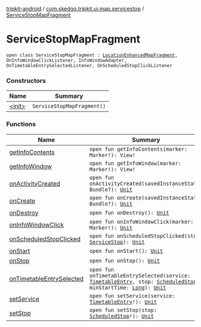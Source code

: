 [tripkit-android](../../index.md) / [com.skedgo.tripkit.ui.map.servicestop](../index.md) / [ServiceStopMapFragment](./index.md)

# ServiceStopMapFragment

`open class ServiceStopMapFragment : `[`LocationEnhancedMapFragment`](../../com.skedgo.tripkit.ui.map/-location-enhanced-map-fragment/index.md)`, OnInfoWindowClickListener, InfoWindowAdapter, OnTimetableEntrySelectedListener, OnScheduledStopClickListener`

### Constructors

| Name | Summary |
|---|---|
| [&lt;init&gt;](-init-.md) | `ServiceStopMapFragment()` |

### Functions

| Name | Summary |
|---|---|
| [getInfoContents](get-info-contents.md) | `open fun getInfoContents(marker: Marker!): View!` |
| [getInfoWindow](get-info-window.md) | `open fun getInfoWindow(marker: Marker!): View!` |
| [onActivityCreated](on-activity-created.md) | `open fun onActivityCreated(savedInstanceState: Bundle?): `[`Unit`](https://kotlinlang.org/api/latest/jvm/stdlib/kotlin/-unit/index.html) |
| [onCreate](on-create.md) | `open fun onCreate(savedInstanceState: Bundle?): `[`Unit`](https://kotlinlang.org/api/latest/jvm/stdlib/kotlin/-unit/index.html) |
| [onDestroy](on-destroy.md) | `open fun onDestroy(): `[`Unit`](https://kotlinlang.org/api/latest/jvm/stdlib/kotlin/-unit/index.html) |
| [onInfoWindowClick](on-info-window-click.md) | `open fun onInfoWindowClick(marker: Marker!): `[`Unit`](https://kotlinlang.org/api/latest/jvm/stdlib/kotlin/-unit/index.html) |
| [onScheduledStopClicked](on-scheduled-stop-clicked.md) | `open fun onScheduledStopClicked(stop: `[`ServiceStop`](../../com.skedgo.tripkit.common.model/-service-stop/index.md)`): `[`Unit`](https://kotlinlang.org/api/latest/jvm/stdlib/kotlin/-unit/index.html) |
| [onStart](on-start.md) | `open fun onStart(): `[`Unit`](https://kotlinlang.org/api/latest/jvm/stdlib/kotlin/-unit/index.html) |
| [onStop](on-stop.md) | `open fun onStop(): `[`Unit`](https://kotlinlang.org/api/latest/jvm/stdlib/kotlin/-unit/index.html) |
| [onTimetableEntrySelected](on-timetable-entry-selected.md) | `open fun onTimetableEntrySelected(service: `[`TimetableEntry`](../../com.skedgo.tripkit.ui.model/-timetable-entry/index.md)`, stop: `[`ScheduledStop`](../../com.skedgo.tripkit.common.model/-scheduled-stop/index.md)`, minStartTime: `[`Long`](https://kotlinlang.org/api/latest/jvm/stdlib/kotlin/-long/index.html)`): `[`Unit`](https://kotlinlang.org/api/latest/jvm/stdlib/kotlin/-unit/index.html) |
| [setService](set-service.md) | `open fun setService(service: `[`TimetableEntry`](../../com.skedgo.tripkit.ui.model/-timetable-entry/index.md)`!): `[`Unit`](https://kotlinlang.org/api/latest/jvm/stdlib/kotlin/-unit/index.html) |
| [setStop](set-stop.md) | `open fun setStop(stop: `[`ScheduledStop`](../../com.skedgo.tripkit.common.model/-scheduled-stop/index.md)`!): `[`Unit`](https://kotlinlang.org/api/latest/jvm/stdlib/kotlin/-unit/index.html) |
